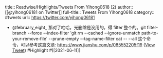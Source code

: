 title:: Readwise/Highlights/Tweets From Yihong0618 (2)
author:: [[@yihong06181 on Twitter]]
full-title:: Tweets From Yihong0618
category:: #tweets
url:: https://twitter.com/yihong06181

- @february_eight_ 那对了哈哈，光删除是没用的，得 filter 整个的。git filter-branch --force --index-filter 'git rm --cached --ignore-unmatch path-to-your-remove-file' --prune-empty --tag-name-filter cat -- --all 这个命令，可以参考这篇文章: https://www.jianshu.com/p/085552205f19 ([View Tweet](https://twitter.com/yihong06181/status/1402874545745195010)) #Highlight #[[2021-06-11]]